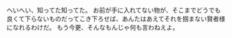 へいへい、知ってた知ってた。
お前が手に入れてない物が、そこまでどうでも良くて下らないものだってこき下ろせば、あんたはあえてそれを掴まない賢者様になれるわけだ。
もう今更、そんなもんじゃ何も言わねえよ。